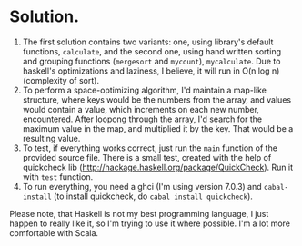 # Solution.

1. The first solution contains two variants: one, using library's
default functions, `calculate`, and the second one, using hand written
sorting and grouping functions (`mergesort` and `mycount`), `mycalculate`.
Due to haskell's optimizations and laziness, I believe, it will run in
O(n log n) (complexity of sort).
2. To perform a space-optimizing algorithm, I'd maintain a map-like
structure, where keys would be the numbers from the array, and values
would contain a value, which increments on each new number,
encountered. After loopong through the array, I'd search for the
maximum value in the map, and multiplied it by the key. That would be a
resulting value.
3. To test, if everything works correct, just run the `main` function of
the provided source file. There is a small test, created with the help
of quickcheck lib (http://hackage.haskell.org/package/QuickCheck).
Run it with `test` function.
4. To run everything, you need a ghci (I'm using version 7.0.3) and
`cabal-install` (to install quickcheck, do `cabal install quickcheck`).

Please note, that Haskell is not my best programming language, I just
happen to really like it, so I'm trying to use it where possible. I'm
a lot more comfortable with Scala.

